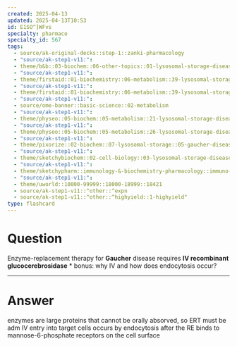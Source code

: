 ```yaml
---
created: 2025-04-13
updated: 2025-04-13T10:53
id: E1SO^]WFvs
specialty: pharmaco
specialty_id: 567
tags:
  - source/ak-original-decks::step-1::zanki-pharmacology
  - "source/ak-step1-v11:": 
  - theme/b&b::03-biochem::06-other-topics::01-lysosomal-storage-diseases
  - "source/ak-step1-v11:": 
  - theme/firstaid::01-biochemistry::06-metabolism::39-lysosomal-storage-diseases
  - "source/ak-step1-v11:": 
  - theme/firstaid::01-biochemistry::06-metabolism::39-lysosomal-storage-diseases::sphingolipidoses::gaucher-disease
  - "source/ak-step1-v11:": 
  - source/ome-banner::basic-science::02-metabolism
  - "source/ak-step1-v11:": 
  - theme/physeo::05-biochem::05-metabolism::21-lysosomal-storage-diseases
  - "source/ak-step1-v11:": 
  - theme/physeo::05-biochem::05-metabolism::26-lysosomal-storage-diseases---gaucher-disease
  - "source/ak-step1-v11:": 
  - theme/pixorize::02-biochem::07-lysosomal-storage::05-gaucher-disease
  - "source/ak-step1-v11:": 
  - theme/sketchybiochem::02-cell-biology::03-lysosomal-storage-diseases::02-sphingolipidoses-part-2-gaucher-disease,-metachromatic-leukodystrophy,-krabbe-disease
  - "source/ak-step1-v11:": 
  - theme/sketchypharm::immunology-&-biochemistry-pharmacology::immuno-stimulants-&-biochemistry-pharmacology::enzyme-replacement-therapy,gene-therapy,and-cystic-fibrosis-therapy
  - "source/ak-step1-v11:": 
  - theme/uworld::10000-99999::18000-18999::18421
  - source/ak-step1-v11::^other::^expn
  - source/ak-step1-v11::^other::^highyield::1-highyield"
type: flashcard
---
```


# Question
Enzyme-replacement therapy for **Gaucher** disease requires **IV recombinant glucocerebrosidase**   * bonus: why IV and how does endocytosis occur?

---

# Answer
enzymes are large proteins that cannot be orally absorved, so ERT must be adm IV   entry into target cells occurs by endocytosis after the RE binds to mannose-6-phosphate receptors on the cell surface